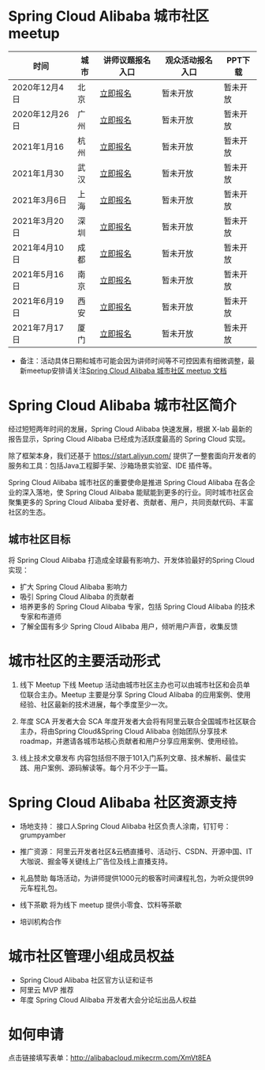 # Spring Cloud Alibaba 城市社区meetup

|时间 | 城市 | 讲师议题报名入口 | 观众活动报名入口 |PPT下载 |
| -----| ---- | ----| ----|----|
| 2020年12月4日 | 北京 |[立即报名](http://alibabacloud.mikecrm.com/vgf3zWH)|暂未开放 |暂未开放 |
| 2020年12月26日 | 广州 |[立即报名](http://alibabacloud.mikecrm.com/vgf3zWH)|暂未开放 |暂未开放 |
| 2021年1月16 | 杭州 |[立即报名](http://alibabacloud.mikecrm.com/vgf3zWH)|暂未开放 |暂未开放 |
| 2021年1月30 | 武汉 |[立即报名](http://alibabacloud.mikecrm.com/vgf3zWH)|暂未开放 |暂未开放 |
| 2021年3月6日| 上海 |[立即报名](http://alibabacloud.mikecrm.com/vgf3zWH)|暂未开放 |暂未开放 |
| 2021年3月20日 | 深圳 |[立即报名](http://alibabacloud.mikecrm.com/vgf3zWH)|暂未开放 |暂未开放 |
| 2021年4月10日| 成都 |[立即报名](http://alibabacloud.mikecrm.com/vgf3zWH)|暂未开放 |暂未开放 |
| 2021年5月16日 | 南京 |[立即报名](http://alibabacloud.mikecrm.com/vgf3zWH)|暂未开放 |暂未开放 |
| 2021年6月19日 | 西安 |[立即报名](http://alibabacloud.mikecrm.com/vgf3zWH)|暂未开放 |暂未开放 |
| 2021年7月17日 | 厦门 |[立即报名](http://alibabacloud.mikecrm.com/vgf3zWH)|暂未开放 |暂未开放 |

* 备注：活动具体日期和城市可能会因为讲师时间等不可控因素有细微调整，最新meetup安排请关注[Spring Cloud Alibaba 城市社区 meetup 文档](https://github.com/alibaba/spring-cloud-alibaba/wiki/Spring-Cloud-Alibaba-%E5%9F%8E%E5%B8%82%E7%A4%BE%E5%8C%BA-meetup)

# Spring Cloud Alibaba 城市社区简介

经过短短两年时间的发展，Spring Cloud Alibaba 快速发展，根据 X-lab 最新的报告显示，Spring Cloud Alibaba 已经成为活跃度最高的 Spring Cloud 实现。

除了框架本身，我们还基于 https://start.aliyun.com/ 提供了一整套面向开发者的服务和工具：包括Java工程脚手架、沙箱场景实验室、IDE 插件等。

Spring Cloud Alibaba 城市社区的重要使命是推进 Spring Cloud Alibaba 在各企业的深入落地，使 Spring Cloud Alibaba 能赋能到更多的行业。同时城市社区会聚集更多的 Spring Cloud Alibaba 爱好者、贡献者、用户，共同贡献代码、丰富社区的生态。

## 城市社区目标
将 Spring Cloud Alibaba 打造成全球最有影响力、开发体验最好的Spring Cloud实现：

- 扩大 Spring Cloud Alibaba 影响力
- 吸引 Spring Cloud Alibaba 的贡献者
- 培养更多的 Spring Cloud Alibaba 专家，包括 Spring Cloud Alibaba 的技术专家和布道师
- 了解全国有多少 Spring Cloud Alibaba 用户，倾听用户声音，收集反馈



# 城市社区的主要活动形式
1. 线下 Meetup
下线 Meetup 活动由城市社区主办也可以由城市社区和会员单位联合主办。Meetup 主要是分享 Spring Cloud Alibaba 的应用案例、使用经验、社区最新的技术进展，每个季度至少一次。

2. 年度 SCA 开发者大会
SCA 年度开发者大会将有阿里云联合全国城市社区联合主办，将由Spring Cloud&Spring Cloud Alibaba 创始团队分享技术 roadmap，并邀请各城市站核心贡献者和用户分享应用案例、使用经验。

3. 线上技术文章发布
内容包括但不限于101入门系列文章、技术解析、最佳实践、用户案例、源码解读等。每个月不少于一篇。

# Spring Cloud Alibaba 社区资源支持
- 场地支持：
接口人Spring Cloud Alibaba 社区负责人涂南，钉钉号：grumpyamber

- 推广资源：
阿里云开发者社区&云栖直播号、活动行、CSDN、开源中国、IT大咖说、掘金等关键线上广告位及线上直播支持。

- 礼品赞助
每场活动，为讲师提供1000元的极客时间课程礼包，为听众提供99元车程礼包。

- 线下茶歇
将为线下 meetup 提供小零食、饮料等茶歇

- 培训机构合作

# 城市社区管理小组成员权益
- Spring Cloud Alibaba 社区官方认证和证书
- 阿里云 MVP 推荐
- 年度 Spring Cloud Alibaba 开发者大会分论坛出品人权益

# 如何申请
点击链接填写表单：http://alibabacloud.mikecrm.com/XmVt8EA